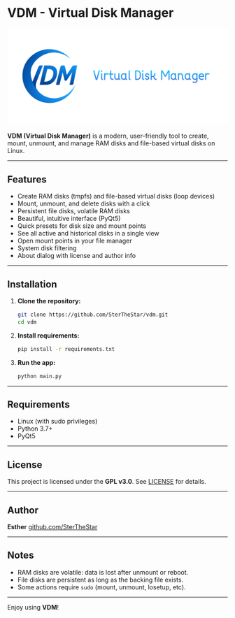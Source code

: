 # VDM - Virtual Disk Manager
![VDM Logo](banner.png)

**VDM (Virtual Disk Manager)** is a modern, user-friendly tool to create, mount, unmount, and manage RAM disks and file-based virtual disks on Linux.

---

## Features
- Create RAM disks (tmpfs) and file-based virtual disks (loop devices)
- Mount, unmount, and delete disks with a click
- Persistent file disks, volatile RAM disks
- Beautiful, intuitive interface (PyQt5)
- Quick presets for disk size and mount points
- See all active and historical disks in a single view
- Open mount points in your file manager
- System disk filtering
- About dialog with license and author info

---

## Installation

1. **Clone the repository:**
   ```bash
   git clone https://github.com/SterTheStar/vdm.git
   cd vdm
   ```
2. **Install requirements:**
   ```bash
   pip install -r requirements.txt
   ```
3. **Run the app:**
   ```bash
   python main.py
   ```

---

## Requirements
- Linux (with sudo privileges)
- Python 3.7+
- PyQt5

---

## License

This project is licensed under the **GPL v3.0**. See [LICENSE](https://www.gnu.org/licenses/gpl-3.0.html) for details.

---

## Author

**Esther** [github.com/SterTheStar](https://github.com/SterTheStar)

---

## Notes
- RAM disks are volatile: data is lost after unmount or reboot.
- File disks are persistent as long as the backing file exists.
- Some actions require `sudo` (mount, unmount, losetup, etc).

---

Enjoy using **VDM**! 

